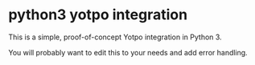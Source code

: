 # python3 yotpo integration

This is a simple, proof-of-concept Yotpo integration in Python 3.

You will probably want to edit this to your needs and add error handling.
